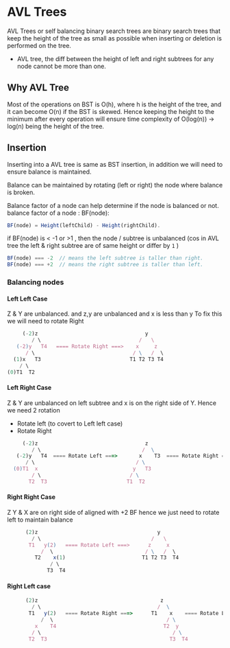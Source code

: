 # AVL Trees

AVL Trees or self balancing binary search trees are binary search trees that keep the height of the tree as small as possible when inserting or deletion is performed on the tree.

- AVL tree, the diff between the height of left and right subtrees for any node cannot be more than one.

## Why AVL Tree

Most of the operations on BST is O(h), where h is the height of the tree, and it can become O(n) if the BST is skewed. Hence keeping the height to the minimum after every operation will ensure time complexity of O(log(n)) -> log(n) being the height of the tree.

## Insertion

Inserting into a AVL tree is same as BST insertion, in addition we will need to ensure balance is maintained.

Balance can be maintained by rotating (left or right) the node where balance is broken.

Balance factor of a node can help determine if the node is balanced or not.
balance factor of a node : BF(node):

``` javascript
BF(node) = Height(leftChild) - Height(rightChild).
```

if BF(node) is < -1 or >1 , then the node / subtree is unbalanced (cos in AVL tree the left & right subtree are of same height or differ by `1` )

``` javascript
BF(node) === -2  // means the left subtree is taller than right.
BF(node) === +2  // means the right subtree is taller than left.
```

### Balancing nodes

#### Left Left Case
 Z & Y are unbalanced. and z,y are unbalanced and x is less than y
 To fix this we will need to rotate Right

``` js
     (-2)z                                   y
        / \                                /   \
   (-2)y   T4   ==== Rotate Right ===>    x     z
      / \                                / \   /  \
  (1)x   T3                             T1 T2 T3 T4
    / \
(0)T1  T2
```

#### Left Right Case

 Z & Y are unbalanced on left subtree and x is on the right side of Y. Hence we need 2 rotation

- Rotate left (to covert to Left left case)
- Rotate Right

``` js
     (-2)z                                   z                                      y
        / \                                 /  \                                  /   \
   (-2)y   T4  ==== Rotate Left ===>       x    T3  ==== Rotate Right ===>      x     z
      / \                                 / \                                  / \   /  \
  (0)T1  x                               y   T3                                T1 T2 T3 T4
        / \                             / \                                               
       T2  T3                          T1  T2                                             
```

#### Right Right Case

Z Y & X are on right side of aligned with +2 BF hence we just need to rotate left to maintain balance

``` js
      (2)z                                       y
        / \                                    /   \
       T1   y(2)   ==== Rotate Left ===>      z     x
           /  \                              / \   /  \
         T2    x(1)                         T1 T2 T3  T4
              / \
             T3  T4
```

#### Right Left case

``` js
      (2)z                                        z                                      x
        / \                                      /  \                                  /   \
       T1   y(2)   ==== Rotate Right ===>      T1    x    ==== Rotate Left ===>       y     z
           /  \                                     / \                              / \   /  \
         x    T4                                   T2  y                            T1 T2 T3  T4
        / \                                           / \                                      
       T2  T3                                        T3  T4                                       
```
